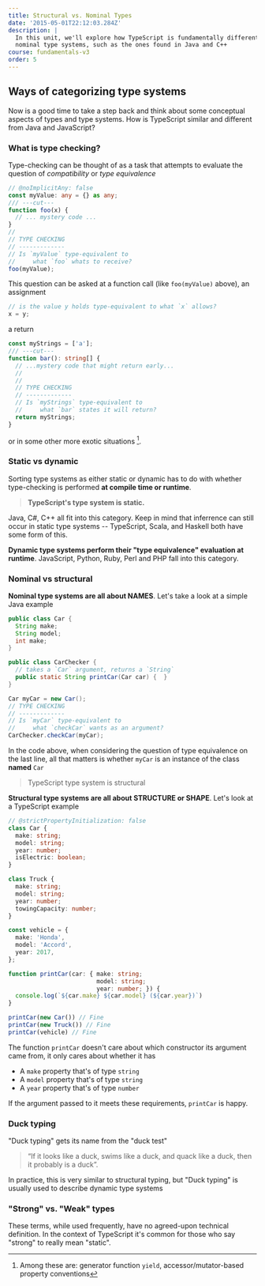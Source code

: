 ```yaml
---
title: Structural vs. Nominal Types
date: '2015-05-01T22:12:03.284Z'
description: |
  In this unit, we'll explore how TypeScript is fundamentally different from
  nominal type systems, such as the ones found in Java and C++
course: fundamentals-v3
order: 5
---
```


## Ways of categorizing type systems

Now is a good time to take a step back and think about some conceptual
aspects of types and type systems. How is TypeScript similar and different from Java and JavaScript?

### What is type checking?

Type-checking can be thought of as a task that attempts to evaluate
the question of _compatibility_ or _type equivalence_

```ts twoslash
// @noImplicitAny: false
const myValue: any = {} as any;
/// ---cut---
function foo(x) {
  // ... mystery code ...
}
//
// TYPE CHECKING
// -------------
// Is `myValue` type-equivalent to
//     what `foo` whats to receive?
foo(myValue);
```

This question can be asked at a function call (like `foo(myValue)` above), an assignment

```ts
// is the value y holds type-equivalent to what `x` allows?
x = y;
```

a return

```ts
const myStrings = ['a'];
/// ---cut---
function bar(): string[] {
  // ...mystery code that might return early...
  //
  //
  // TYPE CHECKING
  // -------------
  // Is `myStrings` type-equivalent to
  //     what `bar` states it will return?
  return myStrings;
}
```

or in some other more exotic situations [^1].

### Static vs dynamic

Sorting type systems as either static or dynamic has to do with whether type-checking
is performed **at compile time or runtime**.

> **TypeScript's type system is static.**

Java, C#, C++ all fit into this category. Keep in mind that inferrence can still
occur in static type systems -- TypeScript, Scala, and Haskell both have some form of this.

**Dynamic type systems perform their "type equivalence" evaluation at runtime**. JavaScript, Python,
Ruby, Perl and PHP fall into this category.

### Nominal vs structural

**Nominal type systems are all about NAMES**. Let's take a look at a simple Java example

```java
public class Car {
  String make;
  String model;
  int make;
}

public class CarChecker {
  // takes a `Car` argument, returns a `String`
  public static String printCar(Car car) {  }
}

Car myCar = new Car();
// TYPE CHECKING
// -------------
// Is `myCar` type-equivalent to
//     what `checkCar` wants as an argument?
CarChecker.checkCar(myCar);
```

In the code above, when considering the question of type equivalence on the last line,
all that matters is whether `myCar` is an instance of the class **named** `Car`

> TypeScript type system is structural

**Structural type systems are all about STRUCTURE or SHAPE**. Let's look at a TypeScript example

```ts twoslash
// @strictPropertyInitialization: false
class Car {
  make: string;
  model: string;
  year: number;
  isElectric: boolean;
}

class Truck {
  make: string;
  model: string;
  year: number;
  towingCapacity: number;
}

const vehicle = {
  make: 'Honda',
  model: 'Accord',
  year: 2017,
};

function printCar(car: { make: string;
                         model: string;
                         year: number; }) {
  console.log(`${car.make} ${car.model} (${car.year})`)
}

printCar(new Car()) // Fine
printCar(new Truck()) // Fine
printCar(vehicle) // Fine
```

The function `printCar` doesn't care about which constructor its argument came
from, it only cares about whether it has
* A `make` property that's of type `string`
* A `model` property that's of type `string`
* A `year` property that's of type `number`

If the argument passed to it meets these requirements, `printCar` is happy.

### Duck typing

"Duck typing" gets its name from the "duck test"
>  “If it looks like a duck, swims like a duck, and quack like a duck, then it probably is a duck”.

In practice, this is very similar to structural typing, but "Duck typing" is usually 
used to describe dynamic type systems

### "Strong" vs. "Weak" types

These terms, while used frequently, have no agreed-upon technical definition. In the context of
TypeScript it's common for those who say "strong" to really mean "static".


[^1]: Among these are: generator function `yield`, accessor/mutator-based property conventions
